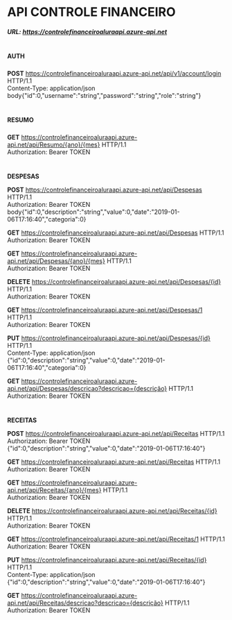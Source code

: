 # API CONTROLE FINANCEIRO


##### **URL**: https://controlefinanceiroaluraapi.azure-api.net

#
**AUTH**
###
**POST** https://controlefinanceiroaluraapi.azure-api.net/api/v1/account/login HTTP/1.1 \
Content-Type: application/json \
body{"id":0,"username":"string","password":"string","role":"string"}
#
**RESUMO**
###
**GET** https://controlefinanceiroaluraapi.azure-api.net/api/Resumo/{ano}/{mes} HTTP/1.1 \
Authorization: Bearer TOKEN
#
**DESPESAS**

**POST** https://controlefinanceiroaluraapi.azure-api.net/api/Despesas HTTP/1.1 \
Authorization: Bearer TOKEN \
body{"id":0,"description":"string","value":0,"date":"2019-01-06T17:16:40","categoria":0}

**GET** https://controlefinanceiroaluraapi.azure-api.net/api/Despesas HTTP/1.1 \
 Authorization: Bearer TOKEN

**GET** https://controlefinanceiroaluraapi.azure-api.net/api/Despesas/{ano}/{mes} HTTP/1.1 \
Authorization: Bearer TOKEN
  
**DELETE** https://controlefinanceiroaluraapi.azure-api.net/api/Despesas/{id} HTTP/1.1 \
Authorization: Bearer TOKEN

**GET** https://controlefinanceiroaluraapi.azure-api.net/api/Despesas/1 HTTP/1.1 \
Authorization: Bearer TOKEN

**PUT** https://controlefinanceiroaluraapi.azure-api.net/api/Despesas/{id} HTTP/1.1 \
Content-Type: application/json \
{"id":0,"description":"string","value":0,"date":"2019-01-06T17:16:40","categoria":0}

**GET** https://controlefinanceiroaluraapi.azure-api.net/api/Despesas/descricao?descricao={descrição} HTTP/1.1 \
Authorization: Bearer TOKEN

#
**RECEITAS**

**POST** https://controlefinanceiroaluraapi.azure-api.net/api/Receitas HTTP/1.1 \
Authorization: Bearer TOKEN \
{"id":0,"description":"string","value":0,"date":"2019-01-06T17:16:40"}

**GET** https://controlefinanceiroaluraapi.azure-api.net/api/Receitas HTTP/1.1 \
 Authorization: Bearer TOKEN
  
**GET** https://controlefinanceiroaluraapi.azure-api.net/api/Receitas/{ano}/{mes} HTTP/1.1 \
Authorization: Bearer TOKEN
  
**DELETE** https://controlefinanceiroaluraapi.azure-api.net/api/Receitas/{id} HTTP/1.1 \
Authorization: Bearer TOKEN

**GET** https://controlefinanceiroaluraapi.azure-api.net/api/Receitas/1 HTTP/1.1 \
Authorization: Bearer TOKEN

**PUT** https://controlefinanceiroaluraapi.azure-api.net/api/Receitas/{id} HTTP/1.1 \
Content-Type: application/json
{"id":0,"description":"string","value":0,"date":"2019-01-06T17:16:40"}

**GET** https://controlefinanceiroaluraapi.azure-api.net/api/Receitas/descricao?descricao={descrição} HTTP/1.1 \
Authorization: Bearer TOKEN






